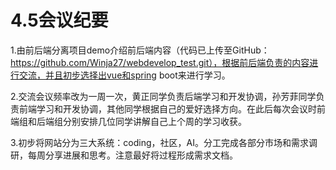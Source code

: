 # 4.5会议纪要

1.由前后端分离项目demo介绍前后端内容（代码已上传至GitHub：https://github.com/Winja27/webdevelop_test.git），根据前后端负责的内容进行交流，并且初步选择出vue和spring boot来进行学习。

2.交流会议频率改为一周一次，黄正同学负责后端学习和开发协调，孙芳菲同学负责前端学习和开发协调，其他同学根据自己的爱好选择方向。在此后每次会议时前端组和后端组分别安排几位同学讲解自己上个周的学习收获。

3.初步将网站分为三大系统：coding，社区，AI。分工完成各部分市场和需求调研，每周分享进展和思考。注意最好将过程形成需求文档。
